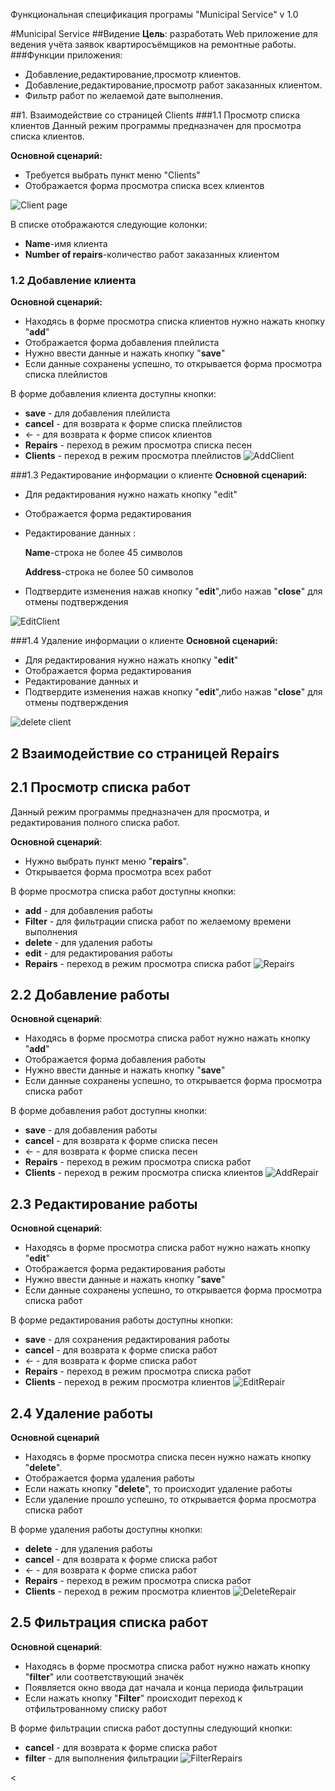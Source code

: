 Функциональная спецификация програмы "Municipal Service" v 1.0

#Municipal Service
##Видение
**Цель**: разработать Web приложение для ведения учёта заявок квартиросъёмщиков на ремонтные работы.
###Функции приложения:

- Добавление,редактирование,просмотр клиентов.
- Добавление,редактирование,просмотр работ заказанных клиентом.
- Фильтр работ по желаемой дате выполнения.

##1. Взаимодействие со страницей Clients
###1.1 Просмотр списка клиентов
Данный режим программы предназначен для просмотра списка клиентов.

**Основной сценарий:**
-  Требуется выбрать пункт меню "Clients"
- Отображается форма просмотра списка всех клиентов

![Client page](https://)

 В списке отображаются следующие колонки:
- **Name**-имя клиента
- **Number of repairs**-количество работ заказанных клиентом
### 1.2 Добавление клиента
**Основной сценарий:**
* Находясь в форме просмотра списка клиентов нужно нажать кнопку "**add**"
* Отображается форма добавления плейлиста
* Нужно ввести данные и нажать кнопку "**save**"
* Если данные сохранены успешно, то открывается форма просмотра списка плейлистов

В форме добавления клиента доступны кнопки:
* **save** - для добавления плейлиста
* **cancel** - для возврата к форме списка плейлистов
* <- - для возврата к форме список  клиентов
* **Repairs** - переход в режим просмотра списка песен
* **Clients** - переход в режим просмотра плейлистов
  ![AddClient](img/)

###1.3 Редактирование информации о клиенте
**Основной сценарий:**
- Для редактирования нужно нажать кнопку "edit"
- Отображается форма редактирования
- Редактирование данных :
 
  **Name**-строка не более 45 символов

  **Address**-строка не более 50 символов
         
- Подтвердите изменения нажав кнопку "**edit**",либо нажав "**close**" для отмены подтверждения

![EditClient](https://)

###1.4 Удаление информации о клиенте
**Основной сценарий:**
- Для редактирования нужно нажать кнопку "**edit**"
- Отображается форма редактирования
- Редактирование данных и
- Подтвердите изменения нажав кнопку "**edit**",либо нажав "**close**" для отмены подтверждения

![delete client](https://)

## 2 Взаимодействие со страницей Repairs
## 2.1 Просмотр списка работ
Данный режим программы предназначен для просмотра, и редактирования полного списка работ.

**Основной сценарий**:
* Нужно выбрать пункт меню "**repairs**".
* Открывается форма просмотра всех работ

В форме просмотра списка работ доступны кнопки:
* **add** - для добавления работы
* **Filter** - для фильтрации списка работ по желаемому времени выполнения
* **delete** - для удаления работы
* **edit** - для редактирования работы
* **Repairs** - переход в режим просмотра списка работ
  ![Repairs](img/rs.png)
## 2.2 Добавление работы
**Основной сценарий**:
* Находясь в форме просмотра списка работ нужно нажать кнопку "**add**"
* Отображается форма добавления работы
* Нужно ввести  данные и нажать кнопку "**save**"
* Если данные сохранены успешно, то открывается форма просмотра списка работ

В форме добавления работ доступны кнопки:
* **save** - для добавления работы
* **cancel** - для возврата к форме списка песен
* <- - для возврата к форме списка песен
* **Repairs** - переход в режим просмотра списка работ
* **Clients** - переход в режим просмотра списка клиентов
  ![AddRepair](img/)

## 2.3 Редактирование работы
**Основной сценарий**:
* Находясь в форме просмотра списка работ нужно нажать кнопку "**edit**"
* Отображается форма редактирования работы
* Нужно ввести данные и нажать кнопку "**save**"
* Если данные сохранены успешно, то открывается форма просмотра списка работ

В форме редактирования работы доступны кнопки:
* **save** - для сохранения редактирования работы
* **cancel** - для возврата к форме списка работ
* <- - для возврата к форме списка работ
* **Repairs** - переход в режим просмотра списка работ
* **Clients** - переход в режим просмотра клиентов
  ![EditRepair](img/)
## 2.4 Удаление работы
**Основной сценарий**
* Находясь в форме просмотра списка песен нужно нажать кнопку "**delete**".
* Отображается форма удаления работы
* Если нажать кнопку "**delete**", то происходит удаление работы
* Если удаление прошло успешно, то открывается форма просмотра списка работ

В форме удаления работы доступны кнопки:
* **delete** - для удаления работы
* **cancel** - для возврата к форме списка работ
* <- - для возврата к форме списка работ
* **Repairs** - переход в режим просмотра списка работ
* **Clients** - переход в режим просмотра клиентов
  ![DeleteRepair](img/)
## 2.5 Фильтрация списка работ
**Основной сценарий**:
* Находясь в форме просмотра списка работ нужно нажать кнопку "**filter**" или соответствующий значёк
* Появляется окно ввода дат начала и конца периода фильтрации
* Если нажать кнопку "**Filter**" происходит переход к отфильтрованному списку работ

В форме фильтрации списка работ доступны следующий кнопки:
* **cancel** - для возврата к форме списка работ
* **filter** - для выполнения фильтрации
  ![FilterRepairs](img/)

<